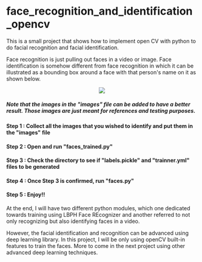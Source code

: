 # face_recognition_and_identification_opencv
This is a small project that shows how to implement open CV with python to do facial recognition and facial identification.

Face recognition is just pulling out faces in a video or image. Face identification is somehow different from face recognition in which it can be illustrated as a bounding box around a face with that person's name on it as shown below.

<p align="center"> 
<img src="https://user-images.githubusercontent.com/46767764/51595258-47349e00-1f31-11e9-9e4d-a01d180ae419.gif">
</p>

##### Note that the images in the "images" file can be added to have a better result. Those images are just meant for references and testing purposes.

#### Step 1 : Collect all the images that you wished to identify and put them in the "images" file
#### Step 2 : Open and run "faces_trained.py"
#### Step 3 : Check the directory to see if "labels.pickle" and "trainner.yml" files to be generated
#### Step 4 : Once Step 3 is confirmed, run "faces.py"
#### Step 5 : Enjoy!!

At the end, I will have two different python modules, which one dedicated towards training using LBPH Face REcognizer and another referred to not only recognizing but also identifying faces in a video.

However, the facial identification and recognition can be advanced using deep learning library. In this project, I will be only using openCV built-in features to train the faces. More to come in the next project using other advanced deep learning techniques. 
